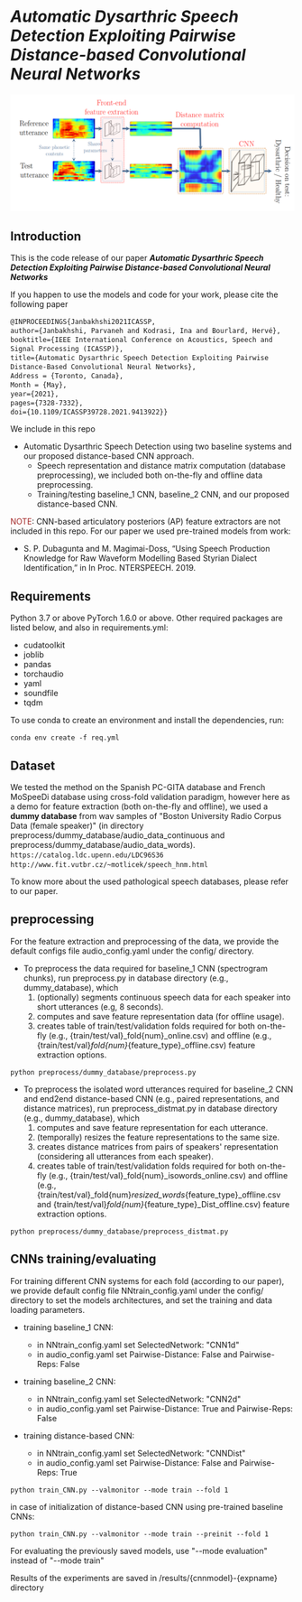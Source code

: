 # ***Automatic Dysarthric Speech Detection Exploiting Pairwise Distance-based Convolutional Neural Networks***


![alt text](imgs/Distance-based_CNN2.png)


## **Introduction**

This is the code release of our paper ***Automatic Dysarthric Speech Detection Exploiting Pairwise Distance-based Convolutional Neural Networks***


If you happen to use the models and code for your work, please cite the following paper

```
@INPROCEEDINGS{Janbakhshi2021ICASSP,
author={Janbakhshi, Parvaneh and Kodrasi, Ina and Bourlard, Hervé},
booktitle={IEEE International Conference on Acoustics, Speech and Signal Processing (ICASSP)},
title={Automatic Dysarthric Speech Detection Exploiting Pairwise Distance-Based Convolutional Neural Networks},
Address = {Toronto, Canada},
Month = {May},
year={2021},
pages={7328-7332},
doi={10.1109/ICASSP39728.2021.9413922}}
```

We include in this repo

* Automatic Dysarthric Speech Detection using two baseline systems and our proposed distance-based CNN approach.
    * Speech representation and distance matrix computation (database preprocessing), we included both on-the-fly and offline data preprocessing. 
    * Training/testing baseline_1 CNN, baseline_2 CNN, and our proposed distance-based CNN.

<span style="color:brown">NOTE</span>: CNN-based articulatory posteriors (AP) feature extractors are not included in this repo. For our paper we used pre-trained models from work:
* S. P. Dubagunta and M. Magimai-Doss, “Using Speech Production Knowledge for Raw Waveform Modelling Based Styrian Dialect Identification,” in In Proc. NTERSPEECH. 2019.



## **Requirements**

Python 3.7 or above
PyTorch 1.6.0 or above.
Other required packages are listed below, and also in requirements.yml:
- cudatoolkit
- joblib
- pandas
- torchaudio
- yaml
- soundfile
- tqdm

To use conda to create an environment and install the dependencies, run:
```
conda env create -f req.yml
```

## Dataset
We tested the method on the Spanish PC-GITA database and French MoSpeeDi database using cross-fold validation paradigm, however here as a demo for feature extraction (both on-the-fly and offline), we used a **dummy database** from wav samples of "Boston University Radio Corpus Data (female speaker)" (in directory preprocess/dummy_database/audio_data_continuous and preprocess/dummy_database/audio_data_words).
`https://catalog.ldc.upenn.edu/LDC96S36`
`http://www.fit.vutbr.cz/~motlicek/speech_hnm.html`

To know more about the used pathological speech databases, please refer to our paper.

## **preprocessing**
For the feature extraction and preprocessing of the data, we provide the default configs file audio_config.yaml under the config/ directory.
* To preprocess the data required for baseline_1 CNN (spectrogram chunks), run preprocess.py in database directory (e.g., dummy_database), which 
    1. (optionally) segments continuous speech data for each speaker into short utterances (e.g, 8 seconds).
    2. computes and save feature representation data (for offline usage).
    3. creates table of train/test/validation folds required for both on-the-fly (e.g., {train/test/val}_fold{num}_online.csv) and offline (e.g., {train/test/val}_fold{num}_{feature_type}_offline.csv) feature extraction options.

```
python preprocess/dummy_database/preprocess.py
```
* To preprocess the isolated word utterances required for baseline_2 CNN and end2end distance-based CNN (e.g., paired representations, and distance matrices), run preprocess_distmat.py in database directory (e.g., dummy_database), which
    1. computes and save feature representation for each utterance.
    2. (temporally) resizes the feature representations to the same size.
    3. creates distance matrices from pairs of speakers' representation (considering all utterances from each speaker).
    4. creates table of train/test/validation folds required for both on-the-fly (e.g., {train/test/val}_fold{num}_isowords_online.csv) and offline (e.g., {train/test/val}_fold{num}_resized_words_{feature_type}_offline.csv and {train/test/val}_fold{num}_{feature_type}_Dist_offline.csv) feature extraction options.
```
python preprocess/dummy_database/preprocess_distmat.py
```
## **CNNs training/evaluating**

For training different CNN systems for each fold (according to our paper), we provide default config file NNtrain_config.yaml under the config/ directory to set the models architectures, and set the training and data loading parameters.

* training baseline_1 CNN:
    * in NNtrain_config.yaml set SelectedNetwork: "CNN1d" 
    * in audio_config.yaml set Pairwise-Distance: False and Pairwise-Reps: False  

* training baseline_2 CNN:
    * in NNtrain_config.yaml set SelectedNetwork: "CNN2d" 
    * in audio_config.yaml set Pairwise-Distance: True and Pairwise-Reps: False  

* training distance-based CNN:
    * in NNtrain_config.yaml set SelectedNetwork: "CNNDist" 
    * in audio_config.yaml set Pairwise-Distance: False and Pairwise-Reps: True

```
python train_CNN.py --valmonitor --mode train --fold 1
```
in case of initialization of distance-based CNN using pre-trained baseline CNNs:
```
python train_CNN.py --valmonitor --mode train --preinit --fold 1
```
For evaluating the previously saved models, use "--mode evaluation" instead of "--mode train"

Results of the experiments are saved in /results/{cnnmodel}-{expname} directory








